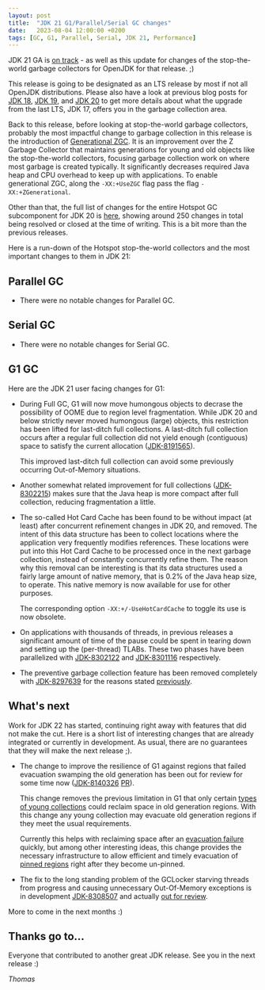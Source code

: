 ```yaml
---
layout: post
title:  "JDK 21 G1/Parallel/Serial GC changes"
date:   2023-08-04 12:00:00 +0200
tags: [GC, G1, Parallel, Serial, JDK 21, Performance]
---
```


JDK 21 GA is [on track](https://openjdk.java.net/projects/jdk/21/) - as well as this update for changes of the stop-the-world garbage collectors for OpenJDK for that release. ;)

This release is going to be designated as an LTS release by most if not all OpenJDK distributions. Please also have a look at previous blog posts for [JDK 18](http://localhost:4000/2022/03/14/jdk18-g1-parallel-gc-changes.html), [JDK 19](http://localhost:4000/2022/09/16/jdk19-g1-parallel-gc-changes.html), and [JDK 20](http://localhost:4000/2023/03/14/jdk20-g1-parallel-gc-changes.html) to get more details about what the upgrade from the last LTS, JDK 17, offers you in the garbage collection area.

Back to this release, before looking at stop-the-world garbage collectors, probably the most impactful change to garbage collection in this release is the introduction of [Generational ZGC](https://openjdk.org/jeps/439). It is an improvement over the Z Garbage Collector that maintains generations for young and old objects like the stop-the-world collectors, focusing garbage collection work on where most garbage is created typically. It significantly decreases required Java heap and CPU overhead to keep up with applications. To enable generational ZGC, along the `-XX:+UseZGC` flag pass the flag `-XX:+ZGenerational`.

Other than that, the full list of changes for the entire Hotspot GC subcomponent for JDK 20 is [here](https://bugs.openjdk.org/issues/?jql=project%20%3D%20JDK%20AND%20issuetype%20in%20standardIssueTypes()%20AND%20status%20in%20(Resolved%2C%20Closed)%20AND%20fixVersion%20%3D%20%2221%22%20AND%20component%20%3D%20hotspot%20AND%20Subcomponent%20in%20(gc)), showing around 250 changes in total being resolved or closed at the time of writing. This is a bit more than the previous releases.

Here is a run-down of the Hotspot stop-the-world collectors and the most important changes to them in JDK 21:

## Parallel GC

  * There were no notable changes for Parallel GC.

## Serial GC

  * There were no notable changes for Serial GC.

## G1 GC

Here are the JDK 21 user facing changes for G1:

  * During Full GC, G1 will now move humongous objects to decrase the possibility of OOME due to region level fragmentation. While JDK 20 and below strictly never moved humongous (large) objects, this restriction has been lifted for last-ditch full collections. A last-ditch full collection occurs after a regular full collection did not yield enough (contiguous) space to satisfy the current allocation ([JDK-8191565](https://bugs.openjdk.org/browse/JDK-8191565)). 
  
    This improved last-ditch full collection can avoid some previously occurring Out-of-Memory situations.

  * Another somewhat related improvement for full collections ([JDK-8302215](https://bugs.openjdk.org/browse/JDK-8302215)) makes sure that the Java heap is more compact after full collection, reducing fragmentation a little.

  * The so-called Hot Card Cache has been found to be without impact (at least) after concurrent refinement changes in JDK 20, and removed. The intent of this data structure has been to collect locations where the application very frequently modifies references. These locations were put into this Hot Card Cache to be processed once in the next garbage collection, instead of constantly concurrently refine them. The reason why this removal can be interesting is that its data structures used a fairly large amount of native memory, that is 0.2% of the Java heap size, to operate. This native memory is now available for use for other purposes.

    The corresponding option `-XX:+/-UseHotCardCache` to toggle its use is now obsolete.

  * On applications with thousands of threads, in previous releases a significant amount of time of the pause could be spent in tearing down and setting up the (per-thread) TLABs. These two phases have been parallelized with [JDK-8302122](https://bugs.openjdk.org/browse/JDK-8302122) and [JDK-8301116](https://bugs.openjdk.org/browse/JDK-8301116) respectively.

  * The preventive garbage collection feature has been removed completely with [JDK-8297639](https://bugs.openjdk.org/browse/JDK-8297639) for the reasons stated [previously](/2023/03/14/jdk20-g1-parallel-gc-changes.html#preventive).

## What's next

Work for JDK 22 has started, continuing right away with features that did not make the cut. Here is a short list of interesting changes that are already integrated or currently in development. As usual, there are no guarantees that they will make the next release ;).

  * The change to improve the resilience of G1 against regions that failed evacuation swamping the old generation has been out for review for some time now ([JDK-8140326](https://bugs.openjdk.org/browse/JDK-8140326) [PR](https://github.com/openjdk/jdk/pull/14220)).

    This change removes the previous limitation in G1 that only certain [types of young collections](https://docs.oracle.com/en/java/javase/20/gctuning/garbage-first-g1-garbage-collector1.html#GUID-F1BE86FA-3EDC-4D4F-BDB4-4B044AD83180) could reclaim space in old generation regions. With this change any young collection may evacuate old generation regions if they meet the usual requirements.
    
    Currently this helps with reclaiming space after an [evacuation failure](https://docs.oracle.com/en/java/javase/20/gctuning/garbage-first-g1-garbage-collector1.html#GUID-BE157AF6-29E7-461A-82CF-50C1978785DA) quickly, but among other interesting ideas, this change provides the necessary infrastructure to allow efficient and timely evacuation of [pinned regions](https://openjdk.org/jeps/423) right after they become un-pinned.

  * The fix to the long standing problem of the GCLocker starving threads from progress and causing unnecessary Out-Of-Memory exceptions is in development [JDK-8308507](https://bugs.openjdk.org/browse/JDK-8308507) and actually [out for review](https://github.com/openjdk/jdk/pull/14077).

More to come in the next months :)

## Thanks go to…

Everyone that contributed to another great JDK release. See you in the next release :)

*Thomas*
